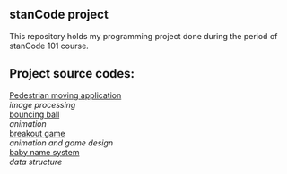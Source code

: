 ## stanCode project

This repository holds my programming project done during the period of stanCode 101 course.

## Project source codes:
[Pedestrian moving application](https://github.com/hsinmeowmeow/stancodeproject/tree/main/stanCode_projects/photoshop)\
*image processing*\
[bouncing ball](https://github.com/hsinmeowmeow/stancodeproject/tree/main/stanCode_projects/bouncing_ball)\
*animation*\
[breakout game](https://github.com/hsinmeowmeow/stancodeproject/tree/adde50b94a0b83ebd203656ec8d42bdc1ce15e0f/stanCode_projects/breakout_game)\
*animation and game design*\
[baby name system](https://github.com/hsinmeowmeow/stancodeproject/tree/adde50b94a0b83ebd203656ec8d42bdc1ce15e0f/stanCode_projects/baby_name_system)\
*data structure*
